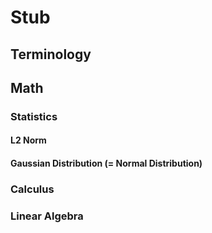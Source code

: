 # Stub

## Terminology

## Math
### Statistics
#### L2 Norm
#### Gaussian Distribution (= Normal Distribution)

### Calculus

### Linear Algebra
